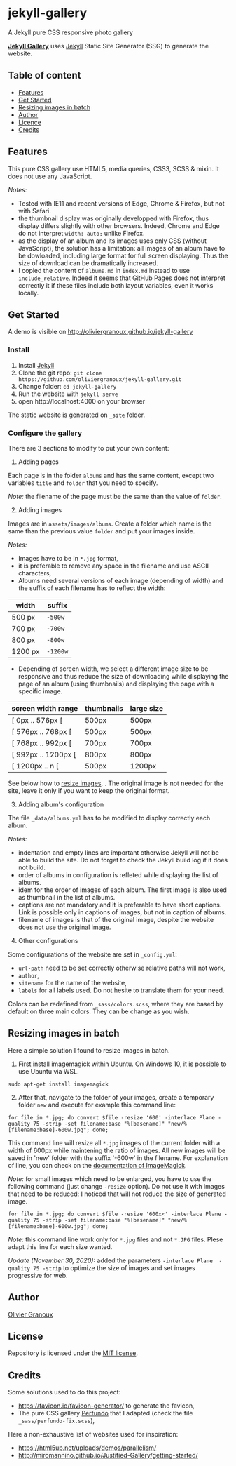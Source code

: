 # jekyll-gallery
A Jekyll pure CSS responsive photo gallery

[**Jekyll Gallery**](http://github.com/oliviergranoux/jekyll-gallery) uses [Jekyll](https://jekyllrb.com/) Static Site Generator (SSG) to generate the website.

## Table of content

- [Features](#features)
- [Get Started](#get-started)
- [Resizing images in batch](#resizing-images-in-batch)
- [Author](#author)
- [Licence](#licence)
- [Credits](#credits)

## Features

This pure CSS gallery use HTML5, media queries, CSS3, SCSS & mixin. It does not use any JavaScript.

_Notes:_ 
* Tested with IE11 and recent versions of Edge, Chrome & Firefox, but not with Safari.
* the thumbnail display was originally developped with Firefox, thus display differs slightly with other browsers. Indeed, Chrome and Edge do not interpret `width: auto;` unlike Firefox.
* as the display of an album and its images uses only CSS (without JavaScript), the solution has a limitation: all images of an album have to be dowloaded, including large format for full screen displaying. Thus the size of download can be dramatically increased.
* I copied the content of `albums.md` in `index.md` instead to use `include_relative`. Indeed it seems that GitHub Pages does not interpret correctly it if these files include both layout variables, even it works locally.


## Get Started

A demo is visible on http://oliviergranoux.github.io/jekyll-gallery

### Install

1. Install [Jekyll](https://jekyllrb.com/)
2. Clone the git repo: `git clone https://github.com/oliviergranoux/jekyll-gallery.git`
3. Change folder: `cd jekyll-gallery`
4. Run the website with `jekyll serve`
5. open http://localhost:4000 on your browser

The static website is generated on `_site` folder.

### Configure the gallery
There are 3 sections to modify to put your own content: 

1. Adding pages 

Each page is in the folder `albums` and has the same content, except two variables `title` and `folder` that you need to specify.

_Note:_ the filename of the page must be the same than the value of `folder`.

2. Adding images

Images are in `assets/images/albums`. Create a folder which name is the same than the previous value `folder` and put your images inside.

_Notes:_

* Images have to be in `*.jpg` format,
* it is preferable to remove any space in the filename and use ASCII characters,
* Albums need several versions of each image (depending of width) and the suffix of each filename has to reflect the width:

| width       | suffix       |
| ----------- | ------------ |
| 500 px      | `-500w`      |
| 700 px      | `-700w`      |
| 800 px      | `-800w`      |
| 1200 px     | `-1200w`     |

* Depending of screen width, we select a different image size to be responsive and thus reduce the size of downloading while displaying the page of an album (using thumbnails) and displaying the page with a specific image.

| screen width range  | thumbnails | large size |
| ------------------- | ---------- | ---------- |
| [ 0px .. 576px [    | 500px      | 500px      |
| [ 576px .. 768px [  | 500px      | 500px      |
| [ 768px .. 992px [  | 700px      | 700px      |
| [ 992px .. 1200px [ | 800px      | 800px      |
| [ 1200px .. n [     | 500px      | 1200px     |

See below how to [resize images](#resizing-images-in-batch).
. The original image is not needed for the site, leave it only if you want to keep the original format.

3. Adding album's configuration

The file `_data/albums.yml` has to be modified to display correctly each album.

_Notes:_
* indentation and empty lines are important otherwise Jekyll will not be able to build the site. Do not forget to check the Jekyll build log if it does not build.
* order of albums in configuration is refleted while displaying the list of albums.
* idem for the order of images of each album. The first image is also used as thumbnail in the list of albums.
* captions are not mandatory and it is preferable to have short captions. Link is possible only in captions of images, but not in caption of albums.
* filename of images is that of the original image, despite the website does not use the original image.

4. Other configurations

Some configurations of the website are set in `_config.yml`:
* `url-path` need to be set correctly otherwise relative paths will not work,
* `author`,
* `sitename` for the name of the website,
* `labels` for all labels used. Do not hesite to translate them for your need.

Colors can be redefined from `_sass/colors.scss`, where they are based by default on three main colors. They can be change as you wish.

## Resizing images in batch

Here a simple solution I found to resize images in batch.

1. First install imagemagick within Ubuntu. On Windows 10, it is possible to use Ubuntu via WSL.

```
sudo apt-get install imagemagick
```

2. After that, navigate to the folder of your images, create a temporary folder `new` and execute for example this command line:

```
for file in *.jpg; do convert $file -resize '600' -interlace Plane -quality 75 -strip -set filename:base "%[basename]" "new/%[filename:base]-600w.jpg"; done;
```

This command line will resize all `*.jpg` images of the current folder with a width of 600px while maintening the ratio of images. All new images will be saved in 'new' folder with the suffix '-600w' in the filename. For explanation of line, you can check on the [documentation of ImageMagick](http://www.imagemagick.org/script/command-line-processing.php#geometry).

_Note:_ for small images which need to be enlarged, you have to use the following command (just change `-resize` option). Do not use it with images that need to be reduced: I noticed that will not reduce the size of generated image.

```
for file in *.jpg; do convert $file -resize '600x<' -interlace Plane -quality 75 -strip -set filename:base "%[basename]" "new/%[filename:base]-600w.jpg"; done;
```

_Note:_ this command line work only for `*.jpg` files and not `*.JPG` files. Plese adapt this line for each size wanted.

_Update (November 30, 2020):_ added the parameters `-interlace Plane  -quality 75 -strip` to optimize the size of images and set images progressive for web.

## Author
[Olivier Granoux](http://olivier.granoux.com)

## License
Repository is licensed under the [MIT license](LICENSE).

## Credits

Some solutions used to do this project:
- https://favicon.io/favicon-generator/ to generate the favicon, 
- The pure CSS gallery [Perfundo](https://github.com/maoberlehner/perfundo) that I adapted (check the file `_sass/perfundo-fix.scss`),

Here a non-exhaustive list of websites used for inspiration:
- https://html5up.net/uploads/demos/parallelism/
- http://miromannino.github.io/Justified-Gallery/getting-started/

